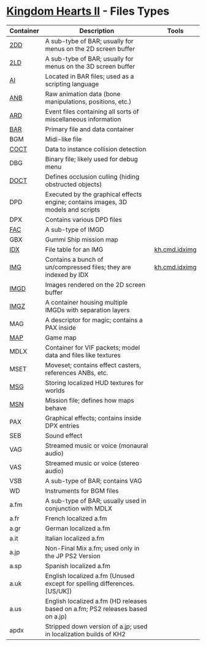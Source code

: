 # [Kingdom Hearts II](index.md) - Files Types

| Container                  | Description                                                         | Tools                                      |
|----------------------------|---------------------------------------------------------------------|--------------------------------------------|
| [2DD](file/type/2ld.md#2D-sequence-(2DD)) | A sub-tybe of BAR; usually for menus on the 2D screen buffer
| [2LD](file/type/2ld.md)         | A sub-tybe of BAR; usually for menus on the 3D screen buffer
| [AI](file/ai/index.md)          | Located in BAR files; used as a scripting language
| [ANB](file/anb/anb.md)          | Raw animation data (bone manipulations, positions, etc.)
| [ARD](file/type/areadata.md)    | Event files containing all sorts of miscellaneous information
| [BAR](file/type/bar.md)         | Primary file and data container
| BGM                             | Midi-like file
| [COCT](file/type/coct.md)       | Data to instance collision detection
| DBG                             | Binary file; likely used for debug menu
| [DOCT](file/type/doct.md)       | Defines occlusion culling (hiding obstructed objects)
| DPD                             | Executed by the graphical effects engine; contains images, 3D models and scripts
| DPX                             | Contains various DPD files
| [FAC](file/type/image.md#fac)   | A sub-type of IMGD
| GBX                             | Gummi Ship mission map
| [IDX](file//type/idx.md)        | File table for an IMG                                               | [kh.cmd.idximg](../tool/kh.cmd.idximg.md)  |
| [IMG](file//type/idx.md)        | Contains a bunch of un/compressed files; they are indexed by IDX    | [kh.cmd.idximg](../tool/kh.cmd.idximg.md)  |
| [IMGD](file/type/image.md#imgd) | Images rendered on the 2D screen buffer
| [IMGZ](file/type/image.md#imgz) | A container housing multiple IMGDs with separation layers
| MAG                             | A descriptor for magic; contains a PAX inside
| [MAP](file/map.md)              | Game map
| MDLX                            | Container for VIF packets; model data and files like textures
| MSET                            | Moveset; contains effect casters, references ANBs, etc.
| [MSG](file/type/msg.md)         | Storing localized HUD textures for worlds
| [MSN](file/type/msn.md)         | Mission file; defines how maps behave
| PAX                             | Graphical effects; contains inside DPX entries
| SEB                             | Sound effect
| VAG                             | Streamed music or voice (monaural audio)
| VAS                             | Streamed music or voice (stereo audio)
| VSB                             | A sub-type of BAR; contains VAG
| WD                              | Instruments for BGM files
| a.fm                            | A sub-type of BAR; usually used in conjunction with MDLX
| a.fr                            | French localized a.fm
| a.gr                            | German localized a.fm
| a.it                            | Italian localized a.fm
| a.jp                            | Non-Final Mix a.fm; used only in the JP PS2 Version
| a.sp                            | Spanish localized a.fm
| a.uk                            | English localized a.fm (Unused except for spelling differences. [US/UK])
| a.us                            | English localized a.fm (HD releases based on a.fm; PS2 releases based on a.jp)
| apdx                            | Stripped down version of a.jp; used in localization builds of KH2
